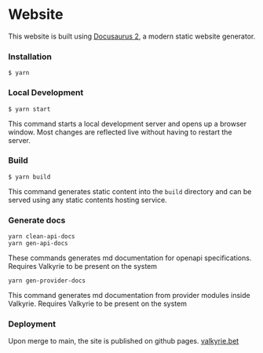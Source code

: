 # Website

This website is built using [Docusaurus 2](https://docusaurus.io/), a modern static website generator.

### Installation

```
$ yarn
```

### Local Development

```
$ yarn start
```

This command starts a local development server and opens up a browser window. Most changes are reflected live without having to restart the server.

### Build

```
$ yarn build
```

This command generates static content into the `build` directory and can be served using any static contents hosting service.

### Generate docs
```
yarn clean-api-docs
yarn gen-api-docs
```
These commands generates md documentation for openapi specifications. Requires Valkyrie to be present on the system

```
yarn gen-provider-docs
```
This command generates md documentation from provider modules inside Valkyrie. Requires Valkyrie to be present on the system
### Deployment

Upon merge to main, the site is published on github pages. [valkyrie.bet](https://valkyrie.bet)
